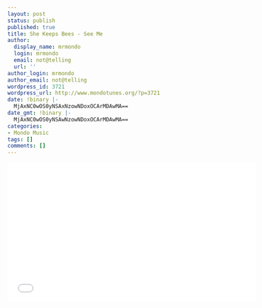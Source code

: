 ```yaml
---
layout: post
status: publish
published: true
title: She Keeps Bees - See Me
author:
  display_name: mrmondo
  login: mrmondo
  email: not@telling
  url: ''
author_login: mrmondo
author_email: not@telling
wordpress_id: 3721
wordpress_url: http://www.mondotunes.org/?p=3721
date: !binary |-
  MjAxNC0wOS0yNSAxNzowNDoxOCArMDAwMA==
date_gmt: !binary |-
  MjAxNC0wOS0yNSAwNzowNDoxOCArMDAwMA==
categories:
- Mondo Music
tags: []
comments: []
---
```

<iframe width="560" height="315" src="//www.youtube.com/embed/TRf-Hb2FD2A" frameborder="0"> </iframe>
